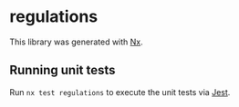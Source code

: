 # regulations

This library was generated with [Nx](https://nx.dev).

## Running unit tests

Run `nx test regulations` to execute the unit tests via [Jest](https://jestjs.io).

